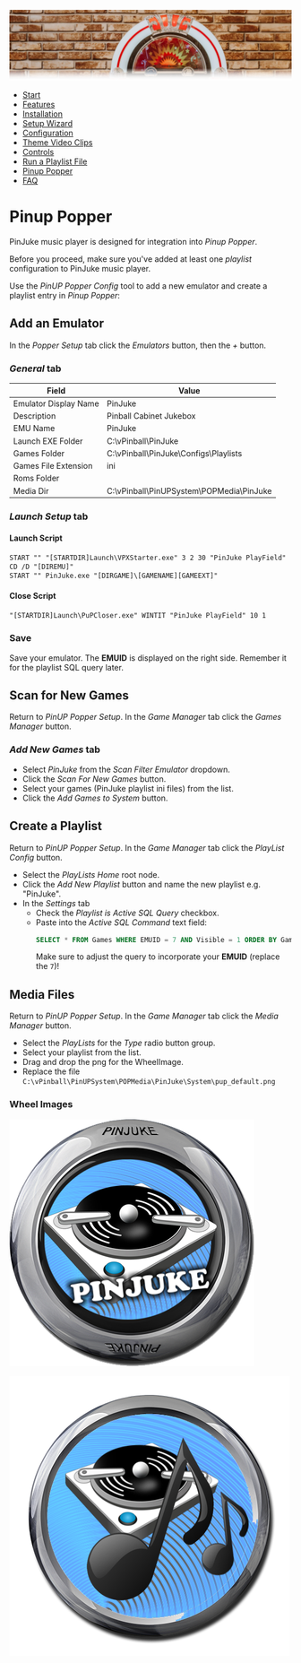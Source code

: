 ![Jukebox](images/jukebox-header.webp)

- [Start](index.md)
- [Features](FEATURES.md)
- [Installation](INSTALLATION.md)
- [Setup Wizard](ONBOARDING.md)
- [Configuration](CONFIGURATION.md)
- [Theme Video Clips](THEME-VIDEOS.md)
- [Controls](CONTROLS.md)
- [Run a Playlist File](RUN.md)
- [Pinup Popper](PINUP-POPPER.md)
- [FAQ](FAQ.md)


# Pinup Popper

PinJuke music player is designed for integration into *Pinup Popper*.

Before you proceed, make sure you've added at least one *playlist* configuration to PinJuke music player.

Use the *PinUP Popper Config* tool to add a new emulator and create a playlist entry in *Pinup Popper*:

## Add an Emulator

In the *Popper Setup* tab click the *Emulators* button, then the *+* button.

### *General* tab

| Field | Value |
|-------|-------|
| Emulator Display Name | PinJuke |
| Description | Pinball Cabinet Jukebox |
| EMU Name | PinJuke |
| Launch EXE Folder | C:\vPinball\PinJuke |
| Games Folder | C:\vPinball\PinJuke\Configs\Playlists |
| Games File Extension | ini |
| Roms Folder | |
| Media Dir | C:\vPinball\PinUPSystem\POPMedia\PinJuke |

### *Launch Setup* tab

#### Launch Script

```
START "" "[STARTDIR]Launch\VPXStarter.exe" 3 2 30 "PinJuke PlayField"
CD /D "[DIREMU]"
START "" PinJuke.exe "[DIRGAME]\[GAMENAME][GAMEEXT]"
```

#### Close Script

```
"[STARTDIR]Launch\PuPCloser.exe" WINTIT "PinJuke PlayField" 10 1
```

### Save

Save your emulator. The **EMUID** is displayed on the right side. Remember it for the playlist SQL query later.

## Scan for New Games

Return to *PinUP Popper Setup*. In the *Game Manager* tab click the *Games Manager* button.

### *Add New Games* tab

- Select *PinJuke* from the *Scan Filter Emulator* dropdown.
- Click the *Scan For New Games* button.
- Select your games (PinJuke playlist ini files) from the list.
- Click the *Add Games to System* button.

## Create a Playlist

Return to *PinUP Popper Setup*. In the *Game Manager* tab click the *PlayList Config* button.

- Select the *PlayLists Home* root node.
- Click the *Add New Playlist* button and name the new playlist e.g. "PinJuke".
- In the *Settings* tab
  - Check the *Playlist is Active SQL Query* checkbox.
  - Paste into the *Active SQL Command* text field:
    ```SQL
    SELECT * FROM Games WHERE EMUID = 7 AND Visible = 1 ORDER BY GameDisplay
    ```
    Make sure to adjust the query to incorporate your **EMUID** (replace the `7`)!

## Media Files

Return to *PinUP Popper Setup*. In the *Game Manager* tab click the *Media Manager* button.

- Select the *PlayLists* for the *Type* radio button group.
- Select your playlist from the list.
- Drag and drop the png for the WheelImage.
- Replace the file `C:\vPinball\PinUPSystem\POPMedia\PinJuke\System\pup_default.png`

### Wheel Images

![Playlist wheel image](images/pinup-popper/pl_PinJuke.png)

![Default wheel image](images/pinup-popper/pup_default.png)
